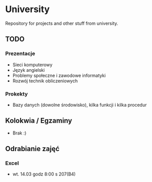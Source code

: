 # University
Repository for projects and other stuff from university.

## TODO
### Prezentacje
- Sieci komputerowy
- Język angielski
- Problemy społeczne i zawodowe informatyki
- Rozwój technik obliczeniowych
### Prokekty
- Bazy danych (dowolne środowisko), kilka funkcji i kilka procedur

## Kolokwia / Egzaminy

- Brak :)

## Odrabianie zajęć
### Excel
- wt. 14.03 godz 8:00 s 207(B4)
